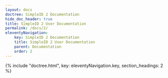 ```yaml
---
layout: docs
doctree: SimpleID 2 Documentation
hide_doc_header: true
title: SimpleID 2 User Documentation
permalink: /docs/2/
eleventyNavigation:
    key: SimpleID 2 Documentation
    title: SimpleID 2 User Documentation
    parent: Documentation
    order: 2
---
```



{% include "doctree.html", key: eleventyNavigation.key, section_headings: 2 %}

